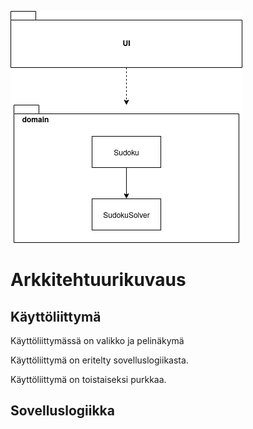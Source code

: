 ![Pakkauskaavio](https://github.com/Pentza/ot-harjoitustyo/blob/master/documentation/arkkitehturi)

# Arkkitehtuurikuvaus

## Käyttöliittymä

Käyttöliittymässä on valikko ja pelinäkymä

Käyttöliittymä on eritelty sovelluslogiikasta. 

Käyttöliittymä on toistaiseksi purkkaa. 

## Sovelluslogiikka

